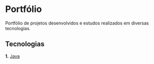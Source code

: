 # Portfólio
Portfólio de projetos desenvolvidos e estudos realizados em diversas tecnologias.

## Tecnologias
__1.__ [Java](https://github.com/adriana-toni/portfolio/tree/main/java) 

